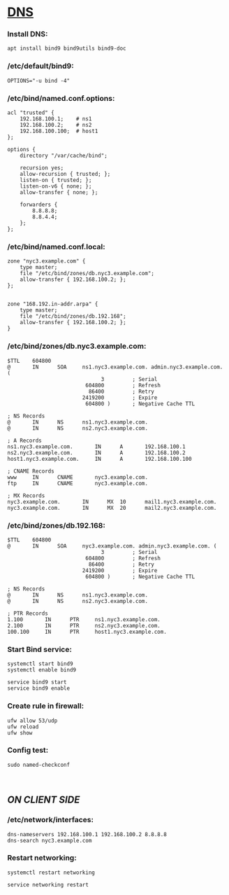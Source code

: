 # [DNS](https://ru.wikipedia.org/wiki/DNS)

### **Install DNS:**

```shell
apt install bind9 bind9utils bind9-doc
```

### **/etc/default/bind9:**

```
OPTIONS="-u bind -4"
```

### **/etc/bind/named.conf.options:**

```
acl "trusted" {
    192.168.100.1;    # ns1
    192.168.100.2;    # ns2
    192.168.100.100;  # host1
};

options {
    directory "/var/cache/bind";

    recursion yes;
    allow-recursion { trusted; };
    listen-on { trusted; };
    listen-on-v6 { none; };
    allow-transfer { none; };

    forwarders {
        8.8.8.8;
        8.8.4.4;
    };
};
```

### **/etc/bind/named.conf.local:**

```
zone "nyc3.example.com" {
    type master;
    file "/etc/bind/zones/db.nyc3.example.com";
    allow-transfer { 192.168.100.2; };
};


zone "168.192.in-addr.arpa" {
    type master;
    file "/etc/bind/zones/db.192.168";
    allow-transfer { 192.168.100.2; };
}
```

### **/etc/bind/zones/db.nyc3.example.com:**

```
$TTL    604800
@       IN      SOA     ns1.nyc3.example.com. admin.nyc3.example.com. (
                              3         ; Serial
                         604800         ; Refresh
                          86400         ; Retry
                        2419200         ; Expire
                         604800 )       ; Negative Cache TTL

; NS Records
@       IN      NS      ns1.nyc3.example.com.
@       IN      NS      ns2.nyc3.example.com.

; A Records
ns1.nyc3.example.com.       IN      A       192.168.100.1
ns2.nyc3.example.com.       IN      A       192.168.100.2
host1.nyc3.example.com.     IN      A       192.168.100.100

; CNAME Records
www     IN      CNAME       nyc3.example.com.
ftp     IN      CNAME       nyc3.example.com.

; MX Records
nyc3.example.com.       IN      MX  10      mail1.nyc3.example.com.
nyc3.example.com.       IN      MX  20      mail2.nyc3.example.com.
```

### **/etc/bind/zones/db.192.168:**

```
$TTL    604800
@       IN      SOA     nyc3.example.com. admin.nyc3.example.com. (
                              3         ; Serial
                         604800         ; Refresh
                          86400         ; Retry
                        2419200         ; Expire
                         604800 )       ; Negative Cache TTL

; NS Records
@       IN      NS      ns1.nyc3.example.com.
@       IN      NS      ns2.nyc3.example.com.

; PTR Records
1.100       IN      PTR     ns1.nyc3.example.com.
2.100       IN      PTR     ns2.nyc3.example.com.
100.100     IN      PTR     host1.nyc3.example.com.
```

### **Start Bind service:**

```shell
systemctl start bind9
systemctl enable bind9
```

```shell
service bind9 start
service bind9 enable
```

### **Create rule in firewall:**

```shell
ufw allow 53/udp
ufw reload
ufw show
```

### **Config test:**

```shell
sudo named-checkconf
```

<br>

## ***ON CLIENT SIDE***

### **/etc/network/interfaces:**

```
dns-nameservers 192.168.100.1 192.168.100.2 8.8.8.8
dns-search nyc3.example.com
```

### **Restart networking:**

```shell
systemctl restart networking
```

```shell
service networking restart
```